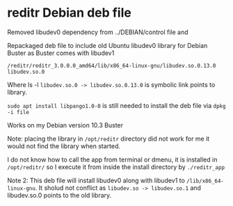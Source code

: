 # reditr Debian deb file

Removed libudev0 dependency from ../DEBIAN/control file and

Repackaged deb file to include old Ubuntu libudev0 library for Debian Buster as Buster comes with libudev1

`/reditr/reditr_3.0.0.0_amd64/lib/x86_64-linux-gnu/libudev.so.0.13.0 libudev.so.0`

Where ls -l `libudev.so.0 -> libudev.so.0.13.0` is symbolic link points to library.

`sudo apt install libpango1.0-0` is still needed to install the deb file via `dpkg -i file`

Works on my Debian version 10.3 Buster

Note: placing the library in `/opt/reditr` directory did not work for me it would not find the library when started.

I do not know how to call the app from terminal or dmenu, it is installed in `/opt/reditr/` so I execute it from inside the install directory by `./reditr_app`

Note 2: This deb file will install libudev0 along with libudev1 to `/lib/x86_64-linux-gnu`.  It sholud not conflict as `libudev.so -> libudev.so.1` and libudev.so.0 points to the old library.
